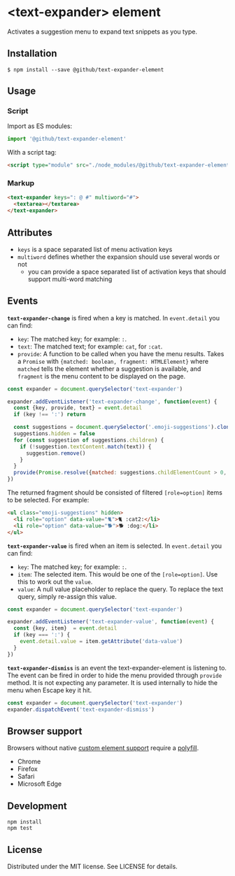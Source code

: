 # &lt;text-expander&gt; element

Activates a suggestion menu to expand text snippets as you type.

## Installation

```
$ npm install --save @github/text-expander-element
```

## Usage

### Script

Import as ES modules:

```js
import '@github/text-expander-element'
```

With a script tag:

```html
<script type="module" src="./node_modules/@github/text-expander-element/dist/bundle.js">
```

### Markup

```html
<text-expander keys=": @ #" multiword="#">
  <textarea></textarea>
</text-expander>
```

## Attributes

- `keys` is a space separated list of menu activation keys
- `multiword` defines whether the expansion should use several words or not
  - you can provide a space separated list of activation keys that should support multi-word matching

## Events

**`text-expander-change`** is fired when a key is matched. In `event.detail` you can find:

- `key`: The matched key; for example: `:`.
- `text`: The matched text; for example: `cat`, for `:cat`.
- `provide`: A function to be called when you have the menu results. Takes a `Promise` with `{matched: boolean, fragment: HTMLElement}` where `matched` tells the element whether a suggestion is available, and `fragment` is the menu content to be displayed on the page.

```js
const expander = document.querySelector('text-expander')

expander.addEventListener('text-expander-change', function(event) {
  const {key, provide, text} = event.detail
  if (key !== ':') return

  const suggestions = document.querySelector('.emoji-suggestions').cloneNode(true)
  suggestions.hidden = false
  for (const suggestion of suggestions.children) {
    if (!suggestion.textContent.match(text)) {
      suggestion.remove()
    }
  }
  provide(Promise.resolve({matched: suggestions.childElementCount > 0, fragment: suggestions}))
})
```

The returned fragment should be consisted of filtered `[role=option]` items to be selected. For example:

```html
<ul class="emoji-suggestions" hidden>
  <li role="option" data-value="🐈">🐈 :cat2:</li>
  <li role="option" data-value="🐕">🐕 :dog:</li>
</ul>
```

**`text-expander-value`** is fired when an item is selected. In `event.detail` you can find:

- `key`: The matched key; for example: `:`.
- `item`: The selected item. This would be one of the `[role=option]`. Use this to work out the `value`.
- `value`: A null value placeholder to replace the query. To replace the text query, simply re-assign this value.

```js
const expander = document.querySelector('text-expander')

expander.addEventListener('text-expander-value', function(event) {
  const {key, item}  = event.detail
  if (key === ':') {
    event.detail.value = item.getAttribute('data-value')
  }
})
```

**`text-expander-dismiss`** is an event the text-expander-element is listening to. The event can be fired in order to hide the menu provided through `provide` method. It is not expecting any parameter. It is used internally to hide the menu when Escape key it hit.

```js
const expander = document.querySelector('text-expander')
expander.dispatchEvent('text-expander-dismiss')

```
## Browser support

Browsers without native [custom element support][support] require a [polyfill][].

- Chrome
- Firefox
- Safari
- Microsoft Edge

[support]: https://caniuse.com/#feat=custom-elementsv1
[polyfill]: https://github.com/webcomponents/custom-elements

## Development

```
npm install
npm test
```

## License

Distributed under the MIT license. See LICENSE for details.
